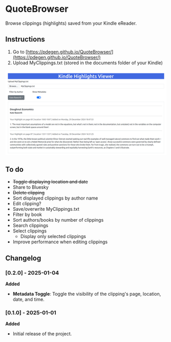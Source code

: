 # QuoteBrowser

Browse clippings (highlights) saved from your Kindle eReader.

## Instructions

1. Go to [https://pdegen.github.io/QuoteBrowser/](https://pdegen.github.io/QuoteBrowser/)
2. Upload MyClippings.txt (stored in the documents folder of your Kindle)

![image](assets/example.png)

## To do

- ~~Toggle displaying location and date~~
- Share to Bluesky
- ~~Delete clipping~~
- Sort displayed clippings by author name
- Edit clipping?
- Save/overwrite MyClippings.txt
- Filter by book
- Sort authors/books by number of clippings
- Search clippings
- Select clippings
  - Display only selected clippings
- Improve performance when editing clippings

## Changelog

### [0.2.0] - 2025-01-04

**Added**

- **Metadata Toggle**: Toggle the visibility of the clipping's page, location, date, and time.

### [0.1.0] - 2025-01-01

**Added**

- Initial release of the project.
